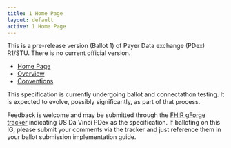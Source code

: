 ```yaml
---
title: 1 Home Page
layout: default
active: 1 Home Page
---
```


<p id="publish-box">
This is a pre-release version (Ballot 1) of Payer Data exchange  (PDex) R1/STU. There is no current official version.
</p>
<ul id="markdown-toc">
  <li><a href="./1_Home_Page.html" id="markdown-toc-homepage">Home Page</a></li>
  <li><a href="./1-1_Overview.html" id="markdown-toc-overview">Overview</a></li>
  <li><a href="./1-2_Conventions.html" id="markdown-toc-conventions">Conventions</a></li>
</ul>
This specification is currently undergoing ballot and connectathon testing. It is expected to evolve, possibly significantly, as part of that process.

Feedback is welcome and may be submitted through the [FHIR gForge tracker](http://gforge.hl7.org/gf/project/fhir/tracker/?action=TrackerItemAdd&tracker_id=677/) indicating US Da Vinci PDex as the specification. If balloting on this IG, please submit your comments via the tracker and just reference them in your ballot submission implementation guide.


